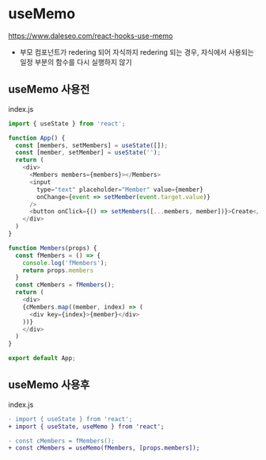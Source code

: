 # useMemo
https://www.daleseo.com/react-hooks-use-memo

* 부모 컴포넌트가 redering 되어 자식까지 redering 되는 경우, 자식에서 사용되는 일정 부분의 함수를 다시 실행하지 않기

## useMemo 사용전
index.js
```js
import { useState } from 'react';

function App() {
  const [members, setMembers] = useState([]);
  const [member, setMember] = useState('');
  return (
    <div>
      <Members members={members}></Members>
      <input
        type="text" placeholder="Member" value={member}
        onChange={event => setMember(event.target.value)}
      />
      <button onClick={() => setMembers([...members, member])}>Create</button>
    </div>
  )
}

function Members(props) {
  const fMembers = () => {
    console.log('fMembers');
    return props.members
  }
  const cMembers = fMembers();
  return (
    <div>
    {cMembers.map((member, index) => (
      <div key={index}>{member}</div>
    ))}
    </div>
  )
}

export default App;
```

## useMemo 사용후
index.js
```diff
- import { useState } from 'react';
+ import { useState, useMemo } from 'react';

- const cMembers = fMembers();
+ const cMembers = useMemo(fMembers, [props.members]);
```
